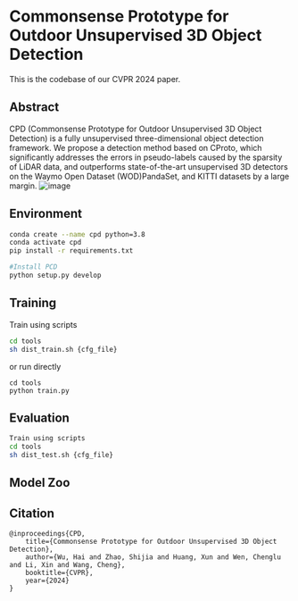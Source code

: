 # Commonsense Prototype for Outdoor Unsupervised 3D Object Detection

This is the codebase of our CVPR 2024 paper.

## Abstract
CPD (Commonsense Prototype for Outdoor Unsupervised 3D Object Detection) is a fully unsupervised three-dimensional object detection framework. We propose a detection method based on CProto, which significantly addresses the errors in pseudo-labels caused by the sparsity of LiDAR data, and outperforms state-of-the-art unsupervised 3D detectors on the Waymo Open Dataset (WOD)PandaSet, and KITTI datasets by a large margin.
![image](https://github.com/hailanyi/CPD/assets/75151571/45d42484-216c-4144-9675-d0886934626d)

## Environment
```bash
conda create --name cpd python=3.8
conda activate cpd
pip install -r requirements.txt

#Install PCD
python setup.py develop
```

## Training
Train using scripts
```bash
cd tools
sh dist_train.sh {cfg_file}
```
or run directly
```
cd tools
python train.py 
```

## Evaluation
```bash
Train using scripts
cd tools
sh dist_test.sh {cfg_file}
```

## Model Zoo


## Citation
```
@inproceedings{CPD,
    title={Commonsense Prototype for Outdoor Unsupervised 3D Object Detection},
    author={Wu, Hai and Zhao, Shijia and Huang, Xun and Wen, Chenglu and Li, Xin and Wang, Cheng},
    booktitle={CVPR},
    year={2024}
}
```

